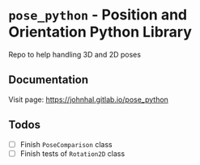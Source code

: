 # `pose_python` - Position and Orientation Python Library

Repo to help handling 3D and 2D poses

## Documentation
Visit page: <https://johnhal.gitlab.io/pose_python>

## Todos

- [ ] Finish `PoseComparison` class
- [ ] Finish tests of `Rotation2D` class

